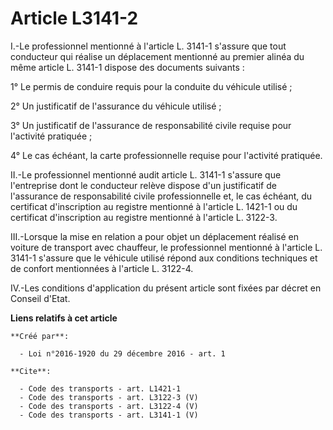 # Article L3141-2

I.-Le professionnel mentionné à l'article L. 3141-1 s'assure que tout conducteur qui réalise un déplacement mentionné au
premier alinéa du même article L. 3141-1 dispose des documents suivants : 

1° Le permis de conduire requis pour la conduite du véhicule utilisé ; 

2° Un justificatif de l'assurance du véhicule utilisé ; 

3° Un justificatif de l'assurance de responsabilité civile requise pour l'activité pratiquée ; 

4° Le cas échéant, la carte professionnelle requise pour l'activité pratiquée. 

II.-Le professionnel mentionné audit article L. 3141-1 s'assure que l'entreprise dont le conducteur relève dispose d'un
justificatif de l'assurance de responsabilité civile professionnelle et, le cas échéant, du certificat d'inscription au
registre mentionné à l'article L. 1421-1 ou du certificat d'inscription au registre mentionné à l'article L. 3122-3. 

III.-Lorsque la mise en relation a pour objet un déplacement réalisé en voiture de transport avec chauffeur, le professionnel
mentionné à l'article L. 3141-1 s'assure que le véhicule utilisé répond aux conditions techniques et de confort mentionnées à
l'article L. 3122-4. 

IV.-Les conditions d'application du présent article sont fixées par décret en Conseil d'Etat.

**Liens relatifs à cet article**

	**Créé par**:

	  - Loi n°2016-1920 du 29 décembre 2016 - art. 1

	**Cite**:

	  - Code des transports - art. L1421-1
	  - Code des transports - art. L3122-3 (V)
	  - Code des transports - art. L3122-4 (V)
	  - Code des transports - art. L3141-1 (V)
